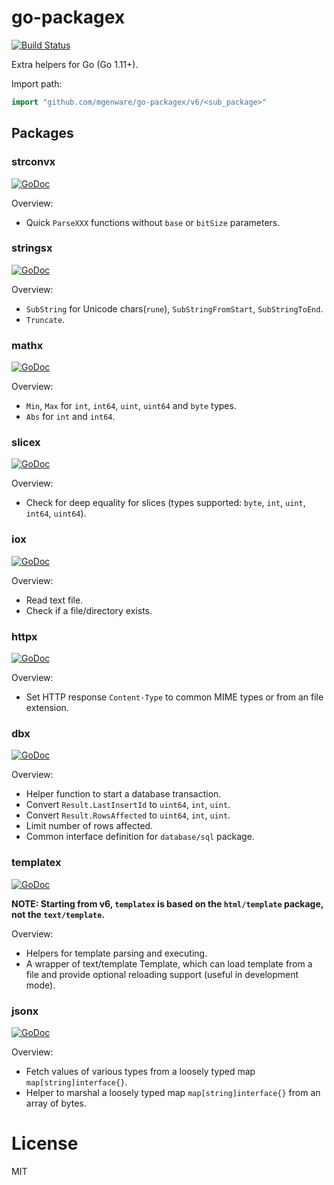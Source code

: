 # go-packagex

[![Build Status](https://travis-ci.org/mgenware/go-packagex.svg?branch=master)](http://travis-ci.org/mgenware/go-packagex)

Extra helpers for Go (Go 1.11+).

Import path:

```go
import "github.com/mgenware/go-packagex/v6/<sub_package>"
```

## Packages

### strconvx

[![GoDoc](https://godoc.org/github.com/mgenware/go-packagex/strconvx?status.svg)](http://godoc.org/github.com/mgenware/go-packagex/strconvx)

Overview:

- Quick `ParseXXX` functions without `base` or `bitSize` parameters.

### stringsx

[![GoDoc](https://godoc.org/github.com/mgenware/go-packagex/stringsx?status.svg)](http://godoc.org/github.com/mgenware/go-packagex/stringsx)

Overview:

- `SubString` for Unicode chars(`rune`), `SubStringFromStart`, `SubStringToEnd`.
- `Truncate`.

### mathx

[![GoDoc](https://godoc.org/github.com/mgenware/go-packagex/mathx?status.svg)](http://godoc.org/github.com/mgenware/go-packagex/mathx)

Overview:

- `Min`, `Max` for `int`, `int64`, `uint`, `uint64` and `byte` types.
- `Abs` for `int` and `int64`.

### slicex

[![GoDoc](https://godoc.org/github.com/mgenware/go-packagex/slicex?status.svg)](http://godoc.org/github.com/mgenware/go-packagex/slicex)

Overview:

- Check for deep equality for slices (types supported: `byte`, `int`, `uint`, `int64`, `uint64`).

### iox

[![GoDoc](https://godoc.org/github.com/mgenware/go-packagex/iox?status.svg)](http://godoc.org/github.com/mgenware/go-packagex/iox)

Overview:

- Read text file.
- Check if a file/directory exists.

### httpx

[![GoDoc](https://godoc.org/github.com/mgenware/go-packagex/httpx?status.svg)](http://godoc.org/github.com/mgenware/go-packagex/httpx)

Overview:

- Set HTTP response `Content-Type` to common MIME types or from an file extension.

### dbx

[![GoDoc](https://godoc.org/github.com/mgenware/go-packagex/dbx?status.svg)](http://godoc.org/github.com/mgenware/go-packagex/dbx)

Overview:

- Helper function to start a database transaction.
- Convert `Result.LastInsertId` to `uint64`, `int`, `uint`.
- Convert `Result.RowsAffected` to `uint64`, `int`, `uint`.
- Limit number of rows affected.
- Common interface definition for `database/sql` package.

### templatex

[![GoDoc](https://godoc.org/github.com/mgenware/go-packagex/templatex?status.svg)](http://godoc.org/github.com/mgenware/go-packagex/templatex)

**NOTE: Starting from v6, `templatex` is based on the `html/template` package, not the `text/template`.**

Overview:

- Helpers for template parsing and executing.
- A wrapper of text/template Template, which can load template from a file and provide optional reloading support (useful in development mode).

### jsonx

[![GoDoc](https://godoc.org/github.com/mgenware/go-packagex/jsonx?status.svg)](http://godoc.org/github.com/mgenware/go-packagex/jsonx)

Overview:

- Fetch values of various types from a loosely typed map `map[string]interface{}`.
- Helper to marshal a loosely typed map `map[string]interface{}` from an array of bytes.

# License

MIT
